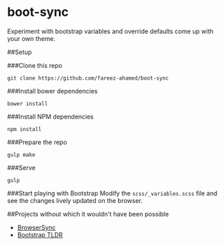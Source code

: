 # boot-sync
Experiment with bootstrap variables and override defaults come up with your own theme.

##Setup

###Clone this repo
```
git clone https://github.com/fareez-ahamed/boot-sync
```

###Install bower dependencies
```
bower install
```

###Install NPM dependencies
```
npm install
```

###Prepare the repo
```
gulp make
```

###Serve
```
gulp
```

###Start playing with Bootstrap
Modify the `scss/_variables.scss` file and see the changes lively updated on the browser.

##Projects without which it wouldn't have been possible
- [BrowserSync](https://www.browsersync.io/)
- [Bootstrap TLDR](https://github.com/anvoz/bootstrap-tldr)